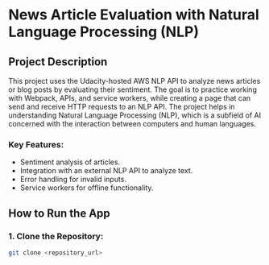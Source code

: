 # News Article Evaluation with Natural Language Processing (NLP)

## Project Description
This project uses the Udacity-hosted AWS NLP API to analyze news articles or blog posts by evaluating their sentiment. The goal is to practice working with Webpack, APIs, and service workers, while creating a page that can send and receive HTTP requests to an NLP API. The project helps in understanding Natural Language Processing (NLP), which is a subfield of AI concerned with the interaction between computers and human languages.

### Key Features:
- Sentiment analysis of articles.
- Integration with an external NLP API to analyze text.
- Error handling for invalid inputs.
- Service workers for offline functionality.

## How to Run the App

### 1. Clone the Repository:
```bash
git clone <repository_url>
